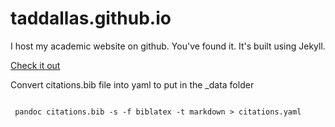 taddallas.github.io
===================


I host my academic website on github. You've found it. It's built using Jekyll.  

[Check it out](http://taddallas.github.io)









Convert citations.bib file into yaml to put in the _data folder

```{}

 pandoc citations.bib -s -f biblatex -t markdown > citations.yaml

```




